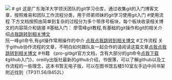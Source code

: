 <img src="http://www.liaoxuefeng.com/files/attachments/0013848605496402772ffdb6ab448deb7eef7baa124171b000/0">
# git
这是广东海洋大学领沃团队的git学习仓库，通过收集git的入门博客文章，按照难易和团队工作流程分类，用于师弟师妹的git学习使用git入门
#使用流程
下方文档按照由简单到复杂的过程分为多个带序号板块，每个板块收录相关博文的内容简介和链接
#基础入门：
廖雪峰git教程,有基础的git操作和git的相关介绍<a href="http://www.liaoxuefeng.com/wiki/0013739516305929606dd18361248578c67b8067c8c017b000">点我跳转到相关博文</a>
<br>
阮一峰git命令,有git操作常用操作的中介 <a href="http://www.ruanyifeng.com/blog/2015/12/git-cheat-sheet.html">点我点我跳转到相关博文</a>
#工作流程
关于github协作流程的文章，不明白如何跟队友一起合作的请阅读这篇文章<a href="http://www.ruanyifeng.com/blog/2015/12/git-workflow.html">点我点我跳转到相关博文</a>
#书籍
《pro-git》git官方文档，含有大部分的git命令<a href="http://gdoulingwo.github.io/web">点我下载</a>
<br>
《github入门》，oreilly出版社最新的github介绍，书很薄，可以了解github以及工作流程的一些理念，这本书暂无电子版，可以在图书馆五楼510室左手边中间书架附近找到（TP311.56/B452L）
